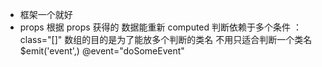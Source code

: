 - 框架一个就好
- props 
  根据 props 获得的 数据能重新 computed 判断依赖于多个条件
  ：class="[]"  数组的目的是为了能放多个判断的类名 不用只适合判断一个类名
  $emit('event',)  @event="doSomeEvent"
